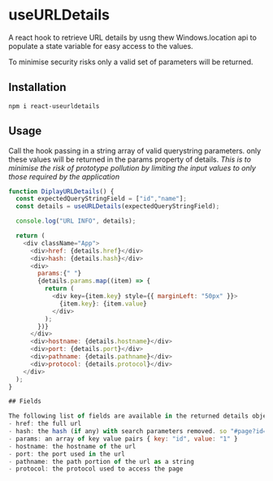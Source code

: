 # useURLDetails

A react hook to retrieve URL details by usng thew Windows.location api to populate a state variable for easy access to the values.

To minimise security risks only a valid set of parameters will be returned. 

## Installation

```
npm i react-useurldetails
```

## Usage

Call the hook passing in a string array of valid querystring parameters. only these values will be returned in the params property of details. *This is to minimise the risk of prototype pollution by limiting the input values to only those required by the application*

```javascript
function DiplayURLDetails() {
  const expectedQueryStringField = ["id","name"];
  const details = useURLDetails(expectedQueryStringField);

  console.log("URL INFO", details);

  return (
    <div className="App">
      <div>href: {details.href}</div>
      <div>hash: {details.hash}</div>
      <div>
        params:{" "}
        {details.params.map((item) => {
          return (
            <div key={item.key} style={{ marginLeft: "50px" }}>
              {item.key}: {item.value}
            </div>
          );
        })}
      </div>
      <div>hostname: {details.hostname}</div>
      <div>port: {details.port}</div>
      <div>pathname: {details.pathname}</div>
      <div>protocol: {details.protocol}</div>
    </div>
  );
}

## Fields

The following list of fields are available in the returned details object
- href: the full url
- hash: the hash (if any) with search parameters removed. so "#page?id=1" is returned as "page"
- params: an array of key value pairs { key: "id", value: "1" }
- hostname: the hostname of the url
- port: the port used in the url
- pathname: the path portion of the url as a string
- protocol: the protocol used to access the page